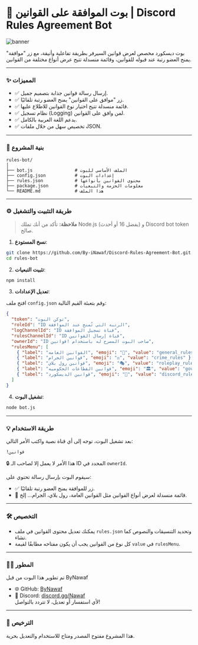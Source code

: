
# 📜 بوت الموافقة على القوانين | Discord Rules Agreement Bot

![banner](https://i.imgur.com/i7ymNuJ.png)

بوت ديسكورد مخصص لعرض قوانين السيرفر بطريقة تفاعلية وأنيقة، مع زر "موافقة" يمنح العضو رتبة عند قبوله للقوانين، وقائمة منسدلة تتيح عرض أنواع مختلفة من القوانين.

---

### ✨ المميزات

- ✅ إرسال رسالة قوانين جذابة بتصميم جميل.
- ✅ زر "موافق على القوانين" يمنح العضو رتبة تلقائيًا.
- ✅ قائمة منسدلة تتيح اختيار نوع القوانين للاطلاع عليها.
- ✅ نظام تسجيل (Logging) لمن وافق على القوانين.
- ✅ يدعم اللغة العربية بالكامل.
- ✅ تخصيص سهل من خلال ملفات JSON.

---

### 📂 بنية المشروع

```
rules-bot/
│
├── bot.js                # الملف الأساسي للبوت
├── config.json           # إعدادات البوت
├── rules.json            # محتوى القوانين بأنواعها
├── package.json          # معلومات الحزمة والتبعيات
└── README.md             # هذا الملف
```

---

### ⚙️ طريقة التثبيت والتشغيل

> **ملاحظة:** تأكد من أنك تملك Node.js (يفضل 16 أو أحدث) و Discord bot token صالح.

1. **نسخ المستودع**:

```bash
git clone https://github.com/By-iNawaf/Discord-Rules-Agreement-Bot.git
cd rules-bot
```

2. **تثبيت التبعيات**:

```bash
npm install
```

3. **تعديل الإعدادات**:

افتح ملف `config.json` وقم بتعبئة القيم التالية:

```json
{
  "token": "توكن البوت",
  "roleId": "ID الرتبة التي تُمنح عند الموافقة",
  "logChannelId": "ID قناة تسجيل الموافقة",
  "rulesChannelId": "ID قناة إرسال القوانين",
  "ownerId": "ID صاحب البوت المصرح له باستخدام !قوانين",
  "rulesMenu": [
    { "label": "القوانين العامه", "emoji": "📜", "value": "general_rules" },
    { "label": "قوانين الجرام", "emoji": "⚖️", "value": "crime_rules" },
    { "label": "قوانين رول بلاي", "emoji": "🎭", "value": "roleplay_rules" },
    { "label": "قوانين القطاعات الحكوميه", "emoji": "🏛️", "value": "government_rules" },
    { "label": "قوانين الديسكورد", "emoji": "💬", "value": "discord_rules" }
  ]
}
```

4. **تشغيل البوت**:

```bash
node bot.js
```

---

### 💡 طريقة الاستخدام

بعد تشغيل البوت، توجه إلى أي قناة نصية واكتب الأمر التالي:

```
!قوانين
```

🔒 هذا الأمر لا يعمل إلا لصاحب الـ ID المحدد في `ownerId`.

سيقوم البوت بإرسال رسالة تحتوي على:

- ✅ زر للموافقة يمنح العضو رتبة تلقائيًا.
- 📜 قائمة منسدلة لعرض أنواع القوانين مثل القوانين العامة، رول بلاي، الجرام... إلخ.

---

### 🛠 التخصيص

- يمكنك تعديل محتوى القوانين في ملف `rules.json` وتحديد التنسيقات والنصوص كما تشاء.
- كل نوع من القوانين يجب أن يكون مفتاحه مطابقًا لقيمة `value` في `rulesMenu`.

---

### 🧑‍💻 المطور

تم تطوير هذا البوت من قبل ByNawaf
- 🌐 GitHub: [ByNawaf](https://github.com/i-close)
- 💬 Discord: [discord.gg/Nawaf](https://discord.gg/Ay4cqudf9r)  
لأي استفسار أو تعديل، لا تتردد بالتواصل!

---

### 🧾 الترخيص

هذا المشروع مفتوح المصدر ومتاح للاستخدام والتعديل بحرية.
